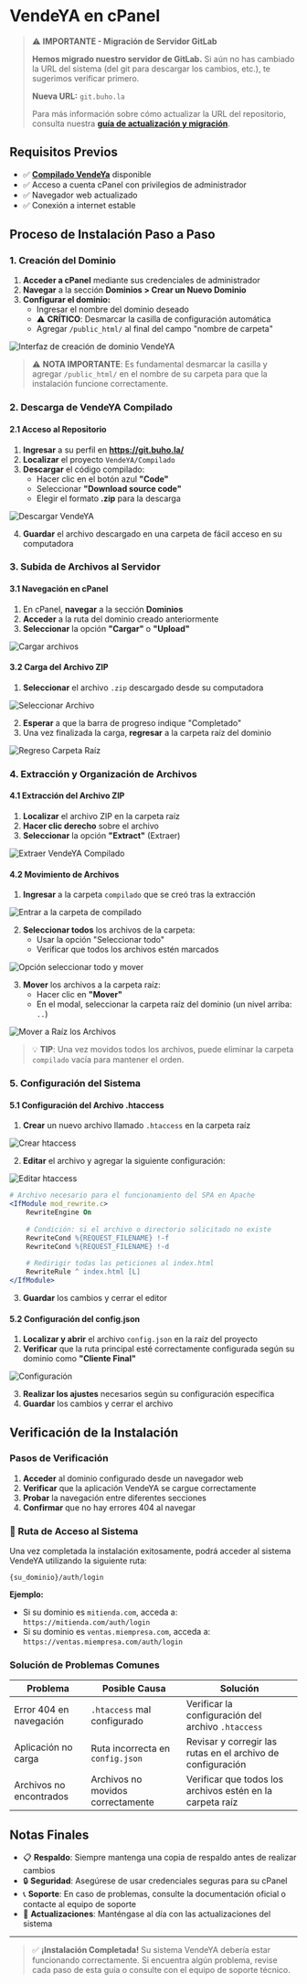 # VendeYA en cPanel

> ⚠️ **IMPORTANTE - Migración de Servidor GitLab**
> 
> **Hemos migrado nuestro servidor de GitLab.** Si aún no has cambiado la URL del sistema (del git para descargar los cambios, etc.), te sugerimos verificar primero.
>
> **Nueva URL:** `git.buho.la`
>
> Para más información sobre cómo actualizar la URL del repositorio, consulta nuestra **[guía de actualización y migración](https://manual.uio.la/Pro7/devs/instalacion/Actualizar-Migrar)**.

## Requisitos Previos

- ✅ **[Compilado VendeYa](https://git.buho.la/vendeya/compilado)** disponible
- ✅ Acceso a cuenta cPanel con privilegios de administrador
- ✅ Navegador web actualizado
- ✅ Conexión a internet estable

## Proceso de Instalación Paso a Paso

### 1. Creación del Dominio

1. **Acceder a cPanel** mediante sus credenciales de administrador
2. **Navegar** a la sección **Dominios > Crear un Nuevo Dominio**
3. **Configurar el dominio:**
   - Ingresar el nombre del dominio deseado
   - ⚠️ **CRÍTICO**: Desmarcar la casilla de configuración automática
   - Agregar `/public_html/` al final del campo "nombre de carpeta"

![Interfaz de creación de dominio VendeYA](../Devs/instalacion/img/crear-dominio-vendeya.jpg)

> ⚠️ **NOTA IMPORTANTE**: Es fundamental desmarcar la casilla y agregar `/public_html/` en el nombre de su carpeta para que la instalación funcione correctamente.

### 2. Descarga de VendeYA Compilado

#### 2.1 Acceso al Repositorio
1. **Ingresar** a su perfil en **https://git.buho.la/**
2. **Localizar** el proyecto `VendeYA/Compilado`
3. **Descargar** el código compilado:
   - Hacer clic en el botón azul **"Code"**
   - Seleccionar **"Download source code"**
   - Elegir el formato **.zip** para la descarga

![Descargar VendeYA](../Devs/instalacion/img/descargar-vendeya.png)

4. **Guardar** el archivo descargado en una carpeta de fácil acceso en su computadora

### 3. Subida de Archivos al Servidor

#### 3.1 Navegación en cPanel
1. En cPanel, **navegar** a la sección **Dominios**
2. **Acceder** a la ruta del dominio creado anteriormente
3. **Seleccionar** la opción **"Cargar"** o **"Upload"**

![Cargar archivos](../Devs/instalacion/img/cargar-datos-vendeya.png)

#### 3.2 Carga del Archivo ZIP
1. **Seleccionar** el archivo `.zip` descargado desde su computadora

![Seleccionar Archivo](../Devs/instalacion/img/seleccionar-archivo-zip.png)

2. **Esperar** a que la barra de progreso indique "Completado"
3. Una vez finalizada la carga, **regresar** a la carpeta raíz del dominio

![Regreso Carpeta Raíz](../Devs/instalacion/img/carpeta-raiz-regreso-vendeya.png)

### 4. Extracción y Organización de Archivos

#### 4.1 Extracción del Archivo ZIP
1. **Localizar** el archivo ZIP en la carpeta raíz
2. **Hacer clic derecho** sobre el archivo
3. **Seleccionar** la opción **"Extract"** (Extraer)

![Extraer VendeYA Compilado](../Devs/instalacion/img/extraer-vendeya-compilado.png)

#### 4.2 Movimiento de Archivos
1. **Ingresar** a la carpeta `compilado` que se creó tras la extracción

![Entrar a la carpeta de compilado](../Devs/instalacion/img/entrar-carpeta-compilado.png)

2. **Seleccionar todos** los archivos de la carpeta:
   - Usar la opción "Seleccionar todo"
   - Verificar que todos los archivos estén marcados

![Opción seleccionar todo y mover](../Devs/instalacion/img/opcion-seleccionar-todo-mover.png)

3. **Mover** los archivos a la carpeta raíz:
   - Hacer clic en **"Mover"**
   - En el modal, seleccionar la carpeta raíz del dominio (un nivel arriba: `..`)

![Mover a Raíz los Archivos](../Devs/instalacion/img/mover-a-raiz-los-archivos.png)

> 💡 **TIP**: Una vez movidos todos los archivos, puede eliminar la carpeta `compilado` vacía para mantener el orden.

### 5. Configuración del Sistema

#### 5.1 Configuración del Archivo .htaccess
1. **Crear** un nuevo archivo llamado `.htaccess` en la carpeta raíz

![Crear htaccess](../Devs/instalacion/img/Htaccess-Vendeya.png)

2. **Editar** el archivo y agregar la siguiente configuración:

![Editar htaccess](../Devs/instalacion/img/Editar_htaccess_Vendeya.png)

```apache
# Archivo necesario para el funcionamiento del SPA en Apache
<IfModule mod_rewrite.c>
    RewriteEngine On
    
    # Condición: si el archivo o directorio solicitado no existe
    RewriteCond %{REQUEST_FILENAME} !-f
    RewriteCond %{REQUEST_FILENAME} !-d
    
    # Redirigir todas las peticiones al index.html
    RewriteRule ^ index.html [L]
</IfModule>
```

3. **Guardar** los cambios y cerrar el editor

#### 5.2 Configuración del config.json
1. **Localizar y abrir** el archivo `config.json` en la raíz del proyecto
2. **Verificar** que la ruta principal esté correctamente configurada según su dominio como **"Cliente Final"**

![Configuración](../Devs/instalacion/img/Config-VendeYA.png)

3. **Realizar los ajustes** necesarios según su configuración específica
4. **Guardar** los cambios y cerrar el archivo

## Verificación de la Instalación

### Pasos de Verificación
1. **Acceder** al dominio configurado desde un navegador web
2. **Verificar** que la aplicación VendeYA se cargue correctamente
3. **Probar** la navegación entre diferentes secciones
4. **Confirmar** que no hay errores 404 al navegar

### 🔗 Ruta de Acceso al Sistema
Una vez completada la instalación exitosamente, podrá acceder al sistema VendeYA utilizando la siguiente ruta:

```
{su_dominio}/auth/login
```

**Ejemplo:**
- Si su dominio es `mitienda.com`, acceda a: `https://mitienda.com/auth/login`
- Si su dominio es `ventas.miempresa.com`, acceda a: `https://ventas.miempresa.com/auth/login`

### Solución de Problemas Comunes

| Problema | Posible Causa | Solución |
|----------|---------------|----------|
| Error 404 en navegación | `.htaccess` mal configurado | Verificar la configuración del archivo `.htaccess` |
| Aplicación no carga | Ruta incorrecta en `config.json` | Revisar y corregir las rutas en el archivo de configuración |
| Archivos no encontrados | Archivos no movidos correctamente | Verificar que todos los archivos estén en la carpeta raíz |

## Notas Finales

- 📋 **Respaldo**: Siempre mantenga una copia de respaldo antes de realizar cambios
- 🔒 **Seguridad**: Asegúrese de usar credenciales seguras para su cPanel
- 📞 **Soporte**: En caso de problemas, consulte la documentación oficial o contacte al equipo de soporte
- 🔄 **Actualizaciones**: Manténgase al día con las actualizaciones del sistema

---

> ✅ **¡Instalación Completada!** Su sistema VendeYA debería estar funcionando correctamente. Si encuentra algún problema, revise cada paso de esta guía o consulte con el equipo de soporte técnico.